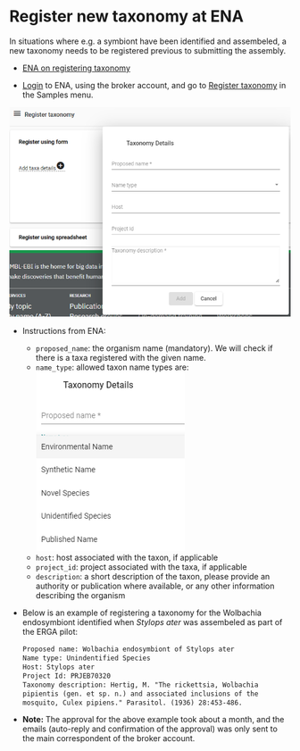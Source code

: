 # Register new taxonomy at ENA

In situations where e.g. a symbiont have been identified and assembeled, a new taxonomy needs to be registered previous to submitting the assembly.

* [ENA on registering taxonomy](https://ena-docs.readthedocs.io/en/latest/faq/taxonomy_requests.html)

* [Login](https://www.ebi.ac.uk/ena/submit/webin/login) to ENA, using the broker account, and go to [Register taxonomy](https://www.ebi.ac.uk/ena/submit/webin/taxonomy) in the Samples menu.


![taxa form](./images/register-taxonomy-1.png)


* Instructions from ENA:
    * `proposed_name`: the organism name (mandatory). We will check if there is a taxa registered with the given name.
    * `name_type`: allowed taxon name types are:
    ![name type](./images/taxonomy-name-type.png)
    * `host`: host associated with the taxon, if applicable
    * `project_id`: project associated with the taxa, if applicable
    * `description`: a short description of the taxon, please provide an authority or publication where available, or any other information describing the organism

* Below is an example of registering a taxonomy for the Wolbachia endosymbiont identified when *Stylops ater* was assembeled as part of the ERGA pilot:

    ```
    Proposed name: Wolbachia endosymbiont of Stylops ater
    Name type: Unindentified Species
    Host: Stylops ater
    Project Id: PRJEB70320
    Taxonomy description: Hertig, M. "The rickettsia, Wolbachia pipientis (gen. et sp. n.) and associated inclusions of the mosquito, Culex pipiens." Parasitol. (1936) 28:453-486.
    ```
* **Note:** The approval for the above example took about a month, and the emails (auto-reply and confirmation of the approval) was only sent to the main correspondent of the broker account.